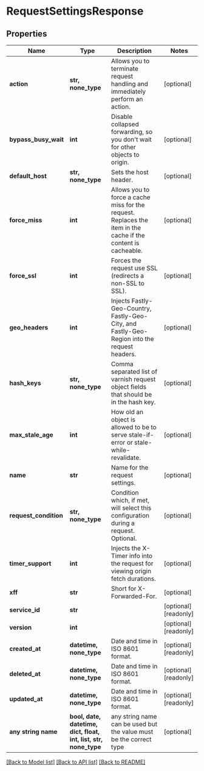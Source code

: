 # RequestSettingsResponse


## Properties
Name | Type | Description | Notes
------------ | ------------- | ------------- | -------------
**action** | **str, none_type** | Allows you to terminate request handling and immediately perform an action. | [optional] 
**bypass_busy_wait** | **int** | Disable collapsed forwarding, so you don&#39;t wait for other objects to origin. | [optional] 
**default_host** | **str, none_type** | Sets the host header. | [optional] 
**force_miss** | **int** | Allows you to force a cache miss for the request. Replaces the item in the cache if the content is cacheable. | [optional] 
**force_ssl** | **int** | Forces the request use SSL (redirects a non-SSL to SSL). | [optional] 
**geo_headers** | **int** | Injects Fastly-Geo-Country, Fastly-Geo-City, and Fastly-Geo-Region into the request headers. | [optional] 
**hash_keys** | **str, none_type** | Comma separated list of varnish request object fields that should be in the hash key. | [optional] 
**max_stale_age** | **int** | How old an object is allowed to be to serve stale-if-error or stale-while-revalidate. | [optional] 
**name** | **str** | Name for the request settings. | [optional] 
**request_condition** | **str, none_type** | Condition which, if met, will select this configuration during a request. Optional. | [optional] 
**timer_support** | **int** | Injects the X-Timer info into the request for viewing origin fetch durations. | [optional] 
**xff** | **str** | Short for X-Forwarded-For. | [optional] 
**service_id** | **str** |  | [optional] [readonly] 
**version** | **int** |  | [optional] [readonly] 
**created_at** | **datetime, none_type** | Date and time in ISO 8601 format. | [optional] [readonly] 
**deleted_at** | **datetime, none_type** | Date and time in ISO 8601 format. | [optional] [readonly] 
**updated_at** | **datetime, none_type** | Date and time in ISO 8601 format. | [optional] [readonly] 
**any string name** | **bool, date, datetime, dict, float, int, list, str, none_type** | any string name can be used but the value must be the correct type | [optional]

[[Back to Model list]](../README.md#documentation-for-models) [[Back to API list]](../README.md#documentation-for-api-endpoints) [[Back to README]](../README.md)



